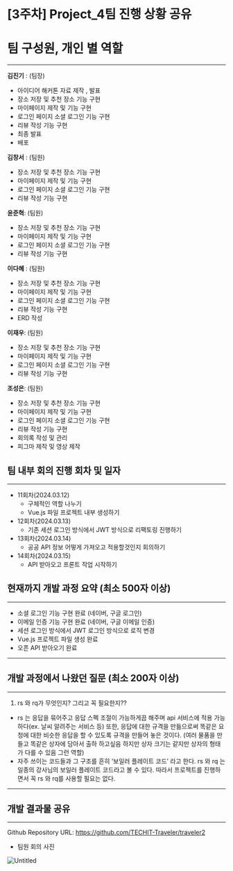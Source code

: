 # [3주차] Project_4팀 진행 상황 공유

# **팀 구성원, 개인 별 역할**

---

**김진기** : (팀장)

- 아이디어 해커톤 자료 제작 , 발표
- 장소 저장 및 추천 장소 기능 구현
- 마이페이지 제작 및 기능 구현
- 로그인 페이지 소셜 로그인 기능 구현
- 리뷰 작성 기능 구현
- 최종 발표
- 배포

**김창서** : (팀원)

- 장소 저장 및 추천 장소 기능 구현
- 마이페이지 제작 및 기능 구현
- 로그인 페이지 소셜 로그인 기능 구현
- 리뷰 작성 기능 구현

**윤준혁**: (팀원)

- 장소 저장 및 추천 장소 기능 구현
- 마이페이지 제작 및 기능 구현
- 로그인 페이지 소셜 로그인 기능 구현
- 리뷰 작성 기능 구현

**이다혜** : (팀원)

- 장소 저장 및 추천 장소 기능 구현
- 마이페이지 제작 및 기능 구현
- 로그인 페이지 소셜 로그인 기능 구현
- 리뷰 작성 기능 구현
- ERD 작성

**이재우**: (팀원)

- 장소 저장 및 추천 장소 기능 구현
- 마이페이지 제작 및 기능 구현
- 로그인 페이지 소셜 로그인 기능 구현
- 리뷰 작성 기능 구현

**조성은**: (팀원)

- 장소 저장 및 추천 장소 기능 구현
- 마이페이지 제작 및 기능 구현
- 로그인 페이지 소셜 로그인 기능 구현
- 리뷰 작성 기능 구현
- 회의록 작성 및 관리
- 피그마 제작 및 영상 제작

## 팀 내부 회의 진행 회차 및 일자

---

- 11회차(2024.03.12)
    - 구체적인 역할 나누기
    - Vue.js 파일 프로젝트 내부 생성하기
- 12회차(2024.03.13)
    - 기존 세션 로그인 방식에서 JWT 방식으로 리팩토링 진행하기
- 13회차(2024.03.14)
    - 공공 API 정보 어떻게 가져오고 적용할것인지 회의하기
- 14회차(2024.03.15)
    - API 받아오고 프론트 작업 시작하기

## 현재까지 개발 과정 요약 (최소 500자 이상)

---

- 소셜 로그인 기능 구현 완료 (네이버, 구글 로그인)
- 이메일 인증 기능 구현 완료 (네이버, 구글 이메일 인증)
- 세션 로그인 방식에서 JWT 로그인 방식으로 로직 변경
- Vue.js 프로젝트 파일 생성 완료
- 오픈 API 받아오기 완료

---

## 개발 과정에서 나왔던 질문 (최소 200자 이상)

---

1. rs 와 rq가 무엇인지? 그리고 꼭 필요한지??
- rs 는 응답을 묶어주고 응답 스펙 조절이 가능하게끔 해주며 api 서비스에 적용 가능하다(ex. 날씨 알려주는 서비스 등) 또한, 응답에 대한 규격을 만듦으로써 똑같은 요청에 대한 비슷한 응답을 할 수 있도록 규격을 만들어 놓은 것이다. (여러 물품을 만들고 똑같은 상자에 담아서 출하 하고싶음 하지만 상자 크기는 같지만 상자의 형태가 다를 수 있음 그런 역할)
- 자주 쓰이는 코드들과 그 구조를 흔히 ‘보일러 플레이트 코드’ 라고 한다. rs 와 rq 는 일종의 강사님의 보일러 플레이트 코드라고 볼 수 있다. 따라서 프로젝트를 진행하면서 꼭 rs 와 rq를 사용할 필요는 없다.

---

## 개발 결과물 공유

---

Github Repository URL: https://github.com/TECHIT-Traveler/traveler2

- 팀원 회의 사진

![Untitled](https://prod-files-secure.s3.us-west-2.amazonaws.com/c69962b0-3951-485b-b10a-5bb29576bba8/e870596f-cf0f-4da3-84aa-c16c10ba8a77/Untitled.png)
